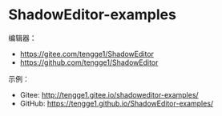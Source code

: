 # ShadowEditor-examples

编辑器：

* https://gitee.com/tengge1/ShadowEditor 
* https://github.com/tengge1/ShadowEditor

示例：

* Gitee: http://tengge1.gitee.io/shadoweditor-examples/
* GitHub: https://tengge1.github.io/ShadowEditor-examples/